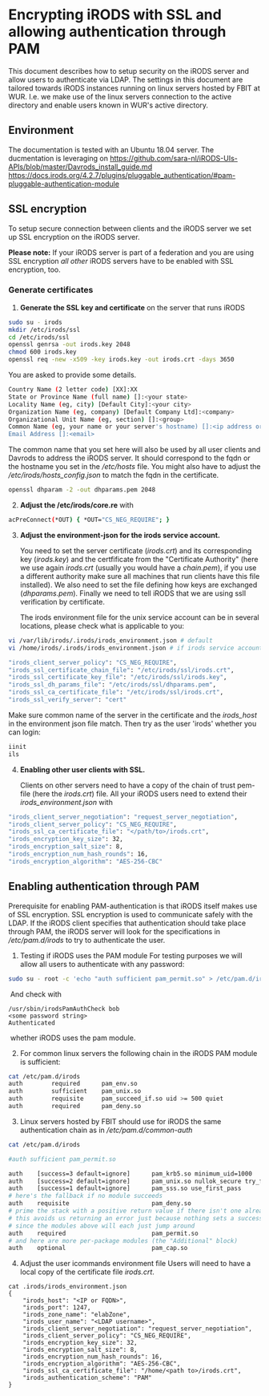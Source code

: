 # Encrypting iRODS with SSL and allowing authentication through PAM

This document describes how to setup security on the iRODS server and allow users 
to authenticate via LDAP. The settings in this document are tailored towards iRODS instances running on linux servers hosted by FBIT at WUR. I.e. we make use of the linux servers connection to the active directory and enable users known in WUR's active directory.

## Environment
The documentation is tested with an Ubuntu 18.04 server.
The ducmentation is leveraging on 
https://github.com/sara-nl/iRODS-UIs-APIs/blob/master/Davrods_install_guide.md
https://docs.irods.org/4.2.7/plugins/pluggable_authentication/#pam-pluggable-authentication-module

## SSL encryption
To setup secure connection between clients and the iRODS server we set up SSL encryption on the iRODS server. 

**Please note:** If your iRODS server is part of a federation and you are using SSL encryption *all other* iRODS servers have  to be enabled with SSL encryption, too.

### Generate certificates

1. **Generate the SSL key and certificate** on the server that runs iRODS
 ```sh
 sudo su - irods
 mkdir /etc/irods/ssl
 cd /etc/irods/ssl
 openssl genrsa -out irods.key 2048
 chmod 600 irods.key
 openssl req -new -x509 -key irods.key -out irods.crt -days 3650
 ```

 You are asked to provide some details.

 ```sh
Country Name (2 letter code) [XX]:XX
State or Province Name (full name) []:<your state>
Locality Name (eg, city) [Default City]:<your city>
Organization Name (eg, company) [Default Company Ltd]:<company>
Organizational Unit Name (eg, section) []:<group>
Common Name (eg, your name or your server's hostname) []:<ip address or fqdn>
Email Address []:<email>
 ```
The common name that you set here will also be used by all user clients and Davrods to address the iRODS server. It should  correspond to the fqdn or the hostname you set in the */etc/hosts* file.
You might also have to adjust the */etc/irods/hosts_config.json* to match the fqdn in the certificate.

 ```sh
 openssl dhparam -2 -out dhparams.pem 2048
 ```
2. **Adjust the /etc/irods/core.re** with

 ```sh
 acPreConnect(*OUT) { *OUT="CS_NEG_REQUIRE"; }
 ```
3. **Adjust the environment-json for the irods service account.**

   You need to set the server certificate (*irods.crt*) and its corresponding key (*irods.key*) and the certfificate from the "Certificate Authority" (here we use again *irods.crt* (usually you would have a *chain.pem*), if you use a different authority make sure all machines that run clients have this file installed). We also need to set the file defining how keys are exchanged (*dhparams.pem*). Finally we need to tell iRODS that we are using ssll verification by certificate. 

   The irods environment file for the unix service account can be in several locations, please check what is applicable to you:

 ```sh
 vi /var/lib/irods/.irods/irods_environment.json # default
 vi /home/irods/.irods/irods_environment.json # if irods service account has a home
 ```

 ``` sh
 "irods_client_server_policy": "CS_NEG_REQUIRE",
 "irods_ssl_certificate_chain_file": "/etc/irods/ssl/irods.crt",
 "irods_ssl_certificate_key_file": "/etc/irods/ssl/irods.key",
 "irods_ssl_dh_params_file": "/etc/irods/ssl/dhparams.pem",
 "irods_ssl_ca_certificate_file": "/etc/irods/ssl/irods.crt",
 "irods_ssl_verify_server": "cert"
 ```
 Make sure common name of the server in the certificate and the *irods_host* in the environment json file match.
 Then try as the user 'irods' whether you can login:

 ```sh
 iinit
 ils
 ```
4. **Enabling other user clients with SSL.**

   Clients on other servers need to have a copy of the chain of trust pem-file (here the *irods.crt*) file.
    All your iRODS users need to extend their *irods_environment.json* with

 ```sh
 "irods_client_server_negotiation": "request_server_negotiation",
 "irods_client_server_policy": "CS_NEG_REQUIRE",
 "irods_ssl_ca_certificate_file": "</path/to>/irods.crt",
 "irods_encryption_key_size": 32,
 "irods_encryption_salt_size": 8,
 "irods_encryption_num_hash_rounds": 16,
 "irods_encryption_algorithm": "AES-256-CBC"
 ```

## Enabling authentication through PAM
Prerequisite for enabling PAM-authentication is that iRODS itself makes use of SSL encryption. SSL encryption is used to communicate safely with the LDAP.
If the iRODS client specifies that authentication should take place through PAM, the iRODS server will look for the specifications in */etc/pam.d/irods* to try to authenticate the user. 

1. Testing if iRODS uses the PAM module
 For testing purposes we will allow all users to authenticate with any password:
 ```sh
 sudo su - root -c 'echo "auth sufficient pam_permit.so" > /etc/pam.d/irods'
 ```

​      And check with
 ```
 /usr/sbin/irodsPamAuthCheck bob
 <some password string>
 Authenticated
 ```
​     whether iRODS uses the pam module.

2. For common linux servers the following chain in the iRODS PAM module is sufficient:
 ```sh
 cat /etc/pam.d/irods
 auth        required      pam_env.so
 auth        sufficient    pam_unix.so
 auth        requisite     pam_succeed_if.so uid >= 500 quiet
 auth        required      pam_deny.so
 ```

3. Linux servers hosted by FBIT should use for iRODS the same authentication chain as in */etc/pam.d/common-auth*

 ```sh
 cat /etc/pam.d/irods

 #auth sufficient pam_permit.so

 auth    [success=3 default=ignore]      pam_krb5.so minimum_uid=1000
 auth    [success=2 default=ignore]      pam_unix.so nullok_secure try_first_pass
 auth    [success=1 default=ignore]      pam_sss.so use_first_pass
 # here's the fallback if no module succeeds
 auth    requisite                       pam_deny.so
 # prime the stack with a positive return value if there isn't one already;
 # this avoids us returning an error just because nothing sets a success code
 # since the modules above will each just jump around
 auth    required                        pam_permit.so
 # and here are more per-package modules (the "Additional" block)
 auth    optional                        pam_cap.so

 ```

4. Adjust the user icommands environment file
 Users will need to have a local copy of the certificate file *irods.crt*.
 ```
 cat .irods/irods_environment.json
 {
     "irods_host": "<IP or FQDN>",
     "irods_port": 1247,
     "irods_zone_name": "elabZone",
     "irods_user_name": "<LDAP username>",
     "irods_client_server_negotiation": "request_server_negotiation",
     "irods_client_server_policy": "CS_NEG_REQUIRE",
     "irods_encryption_key_size": 32,
     "irods_encryption_salt_size": 8,
     "irods_encryption_num_hash_rounds": 16,
     "irods_encryption_algorithm": "AES-256-CBC",
     "irods_ssl_ca_certificate_file": "/home/<path to>/irods.crt",
     "irods_authentication_scheme": "PAM"
 }
 ```
